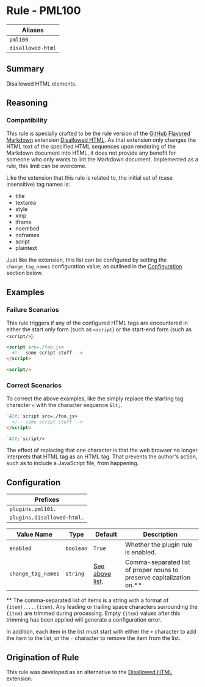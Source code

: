 # Rule - PML100

| Aliases |
| --- |
| `pml100` |
| `disallowed-html` |

## Summary

Disallowed HTML elements.

## Reasoning

### Compatibility

This rule is specially crafted to be the rule version of the
[GitHub Flavored Markdown](https://github.github.com/gfm/) extension
[Disallowed HTML](../extensions/disallowed-raw_html.md). As that extension only
changes the HTML text of the specified HTML sequences upon rendering of the Markdown
document into HTML, it does not provide any benefit for someone who only wants
to lint the Markdown document. Implemented as a rule, this limit can be overcome.

Like the extension that this rule is related to, the initial set of (case insensitive)
tag names is:

- title
- textarea
- style
- xmp
- iframe
- noembed
- noframes
- script
- plaintext

Just like the extension, this list can be configured by setting the `change_tag_names`
configuration value, as outlined in the [Configuration](#configuration) section
below.

## Examples

### Failure Scenarios

This rule triggers if any of the configured HTML tags are encountered in either
the start only form (such as `<script`) or the start-end form (such as `<script/>`).

```Markdown
<script src=./foo.js>
  <!-- some script stuff -->
</script>

<script/>
```

### Correct Scenarios

To correct the above examples, like the simply replace the starting tag character
`<` with the character sequence `&lt;`.

```Markdown
`&lt;`script src=./foo.js>
  <!-- some script stuff -->
</script>

`&lt;`script/>
```

The effect of replacing that one character is that the web browser no longer interprets
that HTML tag as an HTML tag. That prevents the author's action, such as to include
a JavaScript file, from happening.

## Configuration

| Prefixes |
| --- |
| `plugins.pml101.` |
| `plugins.disallowed-html.` |

| Value Name | Type | Default | Description |
| -- | -- | -- | -- |
| `enabled` | `boolean` | `True` | Whether the plugin rule is enabled. |
| `change_tag_names` | `string` | [See above list](#compatibility). | Comma-separated list of proper nouns to preserve capitalization on.** |

** The comma-separated list of items is a string with a format of `{item},...,{item}`.
Any leading or trailing space characters surrounding the `{item}` are trimmed during
processing.  Empty `{item}` values after this trimming has been applied will generate
a configuration error.

In addition, each item in the list must start with either the `+` character
to add the item to the list, or the `-` character to remove the item from the list.

## Origination of Rule

This rule was developed as an alternative to the
[Disallowed HTML](../extensions/disallowed-raw_html.md) extension.
